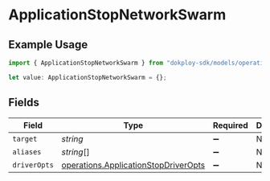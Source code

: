 # ApplicationStopNetworkSwarm

## Example Usage

```typescript
import { ApplicationStopNetworkSwarm } from "dokploy-sdk/models/operations";

let value: ApplicationStopNetworkSwarm = {};
```

## Fields

| Field                                                                                        | Type                                                                                         | Required                                                                                     | Description                                                                                  |
| -------------------------------------------------------------------------------------------- | -------------------------------------------------------------------------------------------- | -------------------------------------------------------------------------------------------- | -------------------------------------------------------------------------------------------- |
| `target`                                                                                     | *string*                                                                                     | :heavy_minus_sign:                                                                           | N/A                                                                                          |
| `aliases`                                                                                    | *string*[]                                                                                   | :heavy_minus_sign:                                                                           | N/A                                                                                          |
| `driverOpts`                                                                                 | [operations.ApplicationStopDriverOpts](../../models/operations/applicationstopdriveropts.md) | :heavy_minus_sign:                                                                           | N/A                                                                                          |